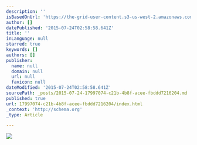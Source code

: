 ```yaml
---
description: ''
isBasedOnUrl: 'https://the-grid-user-content.s3-us-west-2.amazonaws.com/f04a905c-8b99-4bda-9ce2-1726891db62b.jpg'
author: []
datePublished: '2015-07-24T02:58:58.641Z'
title: ''
inLanguage: null
starred: true
keywords: []
authors: []
publisher:
  name: null
  domain: null
  url: null
  favicon: null
dateModified: '2015-07-24T02:58:58.641Z'
sourcePath: _posts/2015-07-24-17997074-c21b-4b8f-acee-fbddd7216204.md
published: true
url: 17997074-c21b-4b8f-acee-fbddd7216204/index.html
_context: 'http://schema.org'
_type: Article

---
```

![](https://the-grid-user-content.s3-us-west-2.amazonaws.com/f04a905c-8b99-4bda-9ce2-1726891db62b.jpg)